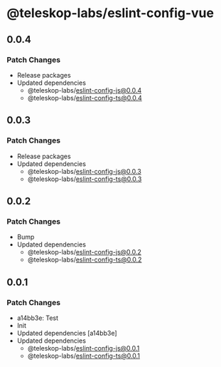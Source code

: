 # @teleskop-labs/eslint-config-vue

## 0.0.4

### Patch Changes

- Release packages
- Updated dependencies
  - @teleskop-labs/eslint-config-js@0.0.4
  - @teleskop-labs/eslint-config-ts@0.0.4

## 0.0.3

### Patch Changes

- Release packages
- Updated dependencies
  - @teleskop-labs/eslint-config-js@0.0.3
  - @teleskop-labs/eslint-config-ts@0.0.3

## 0.0.2

### Patch Changes

- Bump
- Updated dependencies
  - @teleskop-labs/eslint-config-js@0.0.2
  - @teleskop-labs/eslint-config-ts@0.0.2

## 0.0.1

### Patch Changes

- a14bb3e: Test
- Init
- Updated dependencies [a14bb3e]
- Updated dependencies
  - @teleskop-labs/eslint-config-js@0.0.1
  - @teleskop-labs/eslint-config-ts@0.0.1
